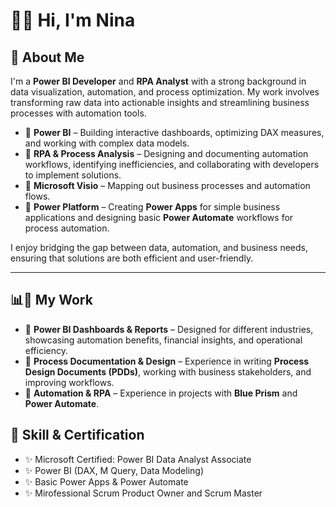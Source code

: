 # 👋🏻 Hi, I'm Nina

## 🚀 About Me  
I'm a **Power BI Developer** and **RPA Analyst** with a strong background in data visualization, automation, and process optimization. My work involves transforming raw data into actionable insights and streamlining business processes with automation tools.  

- 🔹 **Power BI** – Building interactive dashboards, optimizing DAX measures, and working with complex data models.  
- 🔹 **RPA & Process Analysis** – Designing and documenting automation workflows, identifying inefficiencies, and collaborating with developers to implement solutions.  
- 🔹 **Microsoft Visio** – Mapping out business processes and automation flows.  
- 🔹 **Power Platform** – Creating **Power Apps** for simple business applications and designing basic **Power Automate** workflows for process automation.  

I enjoy bridging the gap between data, automation, and business needs, ensuring that solutions are both efficient and user-friendly.  

---

## 📊🤖 My Work  
- 🔹 **Power BI Dashboards & Reports** – Designed for different industries, showcasing automation benefits, financial insights, and operational efficiency.  
- 🔹 **Process Documentation & Design** – Experience in writing **Process Design Documents (PDDs)**, working with business stakeholders, and improving workflows.  
- 🔹 **Automation & RPA** – Experience in projects with **Blue Prism** and **Power Automate**. 

## 🧰 Skill & Certification  
- ✨ Microsoft Certified: Power BI Data Analyst Associate
- ✨ Power BI (DAX, M Query, Data Modeling)  
- ✨ Basic Power Apps & Power Automate 
- ✨ Mirofessional Scrum Product Owner and Scrum Master
